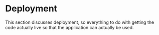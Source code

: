 # Deployment

This section discusses deployment, so everything to do with getting the code actually live so that the application can actually be used.